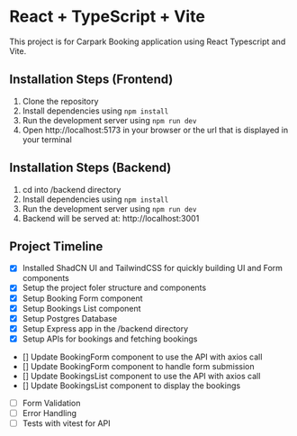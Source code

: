 # React + TypeScript + Vite

This project is for Carpark Booking application using React Typescript and Vite.


## Installation Steps (Frontend)

1. Clone the repository
2. Install dependencies using `npm install`
3. Run the development server using `npm run dev`
4. Open http://localhost:5173 in your browser or the url that is displayed in your terminal


## Installation Steps (Backend)

1. cd into /backend directory
2. Install dependencies using `npm install`
3. Run the development server using `npm run dev`
4. Backend will be served at: http://localhost:3001


## Project Timeline

- [x] Installed ShadCN UI and TailwindCSS for quickly building UI and Form components 
- [x] Setup the project foler structure and components
- [x] Setup Booking Form component
- [x] Setup Bookings List component
- [x] Setup Postgres Database
- [x] Setup Express app in the /backend directory
- [x] Setup APIs for bookings and fetching bookings
- [] Update BookingForm component to use the API with axios call
- [] Update BookingForm component to handle form submission
- [] Update BookingsList component to use the API with axios call
- [] Update BookingsList component to display the bookings
- [ ] Form Validation
- [ ] Error Handling
- [ ] Tests with vitest for API